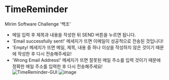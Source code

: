 # TimeReminder
Mirim Software Challenge '백조'<br>
- 메일 입력 후 제목과 내용을 작성한 뒤 SEND 버튼을 누르면 됩니다.
- 'Email successfully sent!' 메세지가 뜨면 이메일이 성공적으로 전송된 것입니다!
- 'Empty! 메세지가 뜨면 메일, 제목, 내용 중 하나 이상을 작성하지 않은 것이기 때문에 작성한 후 다시 전송해주세요!
- 'Wrong Email Address!' 메세지가 뜨면 잘못된 메일 주소를 입력 것이기 때문에 정확한 메일 주소를 입력한 후 다시 전송해주세요!<br>
![TimeReminder-GUI](https://user-images.githubusercontent.com/74308793/144621699-b9a8f5ab-ad1d-4a76-99af-dc50287e43d5.png)
![image](https://user-images.githubusercontent.com/80023397/145149419-ec69d068-88a2-45ec-9791-641af3baf04e.png)
